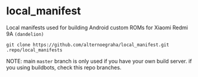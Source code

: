 # local_manifest
Local manifests used for building Android custom ROMs for Xiaomi Redmi 9A `(dandelion)`
```
git clone https://github.com/alternoegraha/local_manifest.git .repo/local_manifests
```
NOTE: main `master` branch is only used if you have your own build server. if you using buildbots, check this repo branches.

